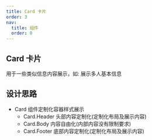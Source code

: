 ```yaml
---
title: Card 卡片
order: 3
nav:
  title: 组件
  order: 0
---
```


## Card 卡片

用于一些类似信息内容展示，如: 展示多人基本信息

## 设计思路

- Card 组件定制化容器样式展示
  - Card.Header 头部内容定制化(定制化布局及展示内容)
  - Card.Body 内容自由化(内部内容没有限制要求)
  - Card.Footer 底部内容定制化(定制化布局及展示内容)
